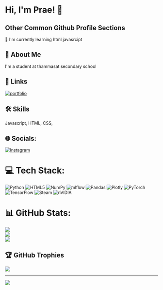 
# Hi, I'm Prae! 👋

## Other Common Github Profile Sections

🧠 I'm currently learning html javasrcipt 

## 🚀 About Me

I'm a student at thammasat secondary school

## 🔗 Links
[![portfolio](https://github.com/kateawwee)](https://github.com/kateawwee)

## 🛠 Skills
Javascript, HTML, CSS, 

## 🌐 Socials:
[![Instagram](https://img.shields.io/badge/Instagram-%23E4405F.svg?logo=Instagram&logoColor=white)](https://instagram.com/prx.na.xnx) 

# 💻 Tech Stack:
![Python](https://img.shields.io/badge/python-3670A0?style=for-the-badge&logo=python&logoColor=ffdd54) ![HTML5](https://img.shields.io/badge/html5-%23E34F26.svg?style=for-the-badge&logo=html5&logoColor=white) ![NumPy](https://img.shields.io/badge/numpy-%23013243.svg?style=for-the-badge&logo=numpy&logoColor=white) ![mlflow](https://img.shields.io/badge/mlflow-%23d9ead3.svg?style=for-the-badge&logo=numpy&logoColor=blue) ![Pandas](https://img.shields.io/badge/pandas-%23150458.svg?style=for-the-badge&logo=pandas&logoColor=white) ![Plotly](https://img.shields.io/badge/Plotly-%233F4F75.svg?style=for-the-badge&logo=plotly&logoColor=white) ![PyTorch](https://img.shields.io/badge/PyTorch-%23EE4C2C.svg?style=for-the-badge&logo=PyTorch&logoColor=white) ![TensorFlow](https://img.shields.io/badge/TensorFlow-%23FF6F00.svg?style=for-the-badge&logo=TensorFlow&logoColor=white) ![Steam](https://img.shields.io/badge/steam-%23000000.svg?style=for-the-badge&logo=steam&logoColor=white) ![nVIDIA](https://img.shields.io/badge/nVIDIA-%2376B900.svg?style=for-the-badge&logo=nVIDIA&logoColor=white)
# 📊 GitHub Stats:
![](https://github-readme-stats.vercel.app/api?username=kateawwee&theme=dark&hide_border=false&include_all_commits=false&count_private=false)<br/>
![](https://github-readme-streak-stats.herokuapp.com/?user=kateawwee&theme=dark&hide_border=false)<br/>
![](https://github-readme-stats.vercel.app/api/top-langs/?username=kateawwee&theme=dark&hide_border=false&include_all_commits=false&count_private=false&layout=compact)

## 🏆 GitHub Trophies
![](https://github-profile-trophy.vercel.app/?username=kateawwee&theme=radical&no-frame=false&no-bg=true&margin-w=4)

---
[![](https://visitcount.itsvg.in/api?id=kateawwee&icon=0&color=0)](https://visitcount.itsvg.in)

<!-- Proudly created with GPRM ( https://gprm.itsvg.in ) -->
